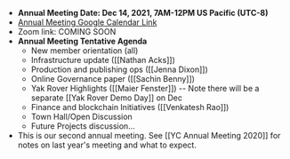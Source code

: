 - **Annual Meeting Date: Dec 14, 2021, 7AM-12PM US Pacific (UTC-8)**
- [Annual Meeting Google Calendar Link](https://calendar.google.com/event?action=TEMPLATE&tmeid=NjVzMXQ2aDc5bGd0a2VmZ2UwaW4xNmtnYzIgbzk5NW00MzE3M2Jwc2xtaGg0OW5tcnA1aTRAZw&tmsrc=o995m43173bpslmhh49nmrp5i4%40group.calendar.google.com)
- Zoom link: COMING SOON
- **Annual Meeting Tentative Agenda**
    - New member orientation (all)
    - Infrastructure update ([[Nathan Acks]])
    - Production and publishing ops ([[Jenna Dixon]])
    - Online Governance paper ([[Sachin Benny]])
    - Yak Rover Highlights ([[Maier Fenster]]) -- Note there will be a separate [[Yak Rover Demo Day]] on Dec 
    - Finance and blockchain Initiatives ([[Venkatesh Rao]])
    - Town Hall/Open Discussion
    - Future Projects discussion...
- This is our second annual meeting. See [[YC Annual Meeting 2020]] for notes on last year's meeting and what to expect.
